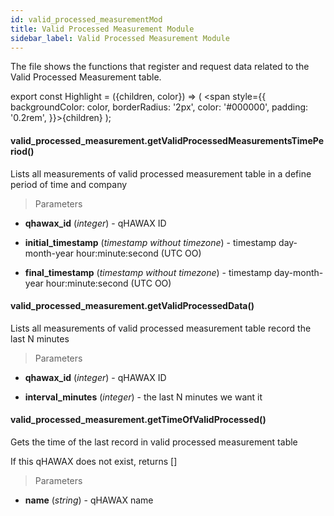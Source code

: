 ```yaml
---
id: valid_processed_measurementMod
title: Valid Processed Measurement Module
sidebar_label: Valid Processed Measurement Module
---
```


The file shows the functions that register and request data related to the Valid Processed Measurement table.

export const Highlight = ({children, color}) => ( <span style={{
      backgroundColor: color,
      borderRadius: '2px',
      color: '#000000',
      padding: '0.2rem',
    }}>{children}</span> );

#### <Highlight color="#b2e4f7">valid_processed_measurement.getValidProcessedMeasurementsTimePeriod()</Highlight>

Lists all measurements of valid processed measurement table in a define period of time and company

>Parameters

* **qhawax_id** (*integer*) - qHAWAX ID

* **initial_timestamp** (*timestamp without timezone*) - timestamp day-month-year hour:minute:second (UTC OO)

* **final_timestamp** (*timestamp without timezone*) - timestamp day-month-year hour:minute:second (UTC OO)


#### <Highlight color="#b2e4f7">valid_processed_measurement.getValidProcessedData()</Highlight>

Lists all measurements of valid processed measurement table record the last N minutes

>Parameters

* **qhawax_id** (*integer*) - qHAWAX ID

* **interval_minutes** (*integer*) - the last N minutes we want it

#### <Highlight color="#b2e4f7">valid_processed_measurement.getTimeOfValidProcessed()</Highlight>

Gets the time of the last record in valid processed measurement table

If this qHAWAX does not exist, returns []

>Parameters

* **name** (*string*) - qHAWAX name
